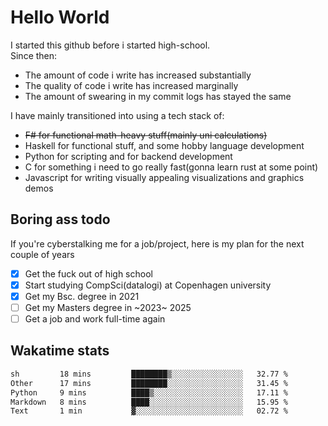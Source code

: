 # Hello World

I started this github before i started high-school.  
Since then:
- The amount of code i write has increased substantially
- The quality of code i write has increased marginally
- The amount of swearing in my commit logs has stayed the same

I have mainly transitioned into using a tech stack of:
- ~~F# for functional math-heavy stuff(mainly uni calculations)~~
- Haskell for functional stuff, and some hobby language development
- Python for scripting and for backend development
- C for something i need to go really fast(gonna learn rust at some point)
- Javascript for writing visually appealing visualizations and graphics demos

## Boring ass todo
If you're cyberstalking me for a job/project, here is my plan for the next couple of years
- [x] Get the fuck out of high school
- [x] Start studying CompSci(datalogi) at Copenhagen university
- [x] Get my Bsc. degree in 2021
- [ ] Get my Masters degree in ~2023~ 2025
- [ ] Get a job and work full-time again

## Wakatime stats
<!--START_SECTION:waka-->

```txt
sh         18 mins         ████████▒░░░░░░░░░░░░░░░░   32.77 %
Other      17 mins         ████████░░░░░░░░░░░░░░░░░   31.45 %
Python     9 mins          ████▒░░░░░░░░░░░░░░░░░░░░   17.11 %
Markdown   8 mins          ████░░░░░░░░░░░░░░░░░░░░░   15.95 %
Text       1 min           ▓░░░░░░░░░░░░░░░░░░░░░░░░   02.72 %
```

<!--END_SECTION:waka-->
